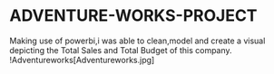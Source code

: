# ADVENTURE-WORKS-PROJECT
Making use of powerbi,i was able to clean,model and create a visual depicting the Total Sales and Total Budget of this company.
!Adventureworks[Adventureworks.jpg]
